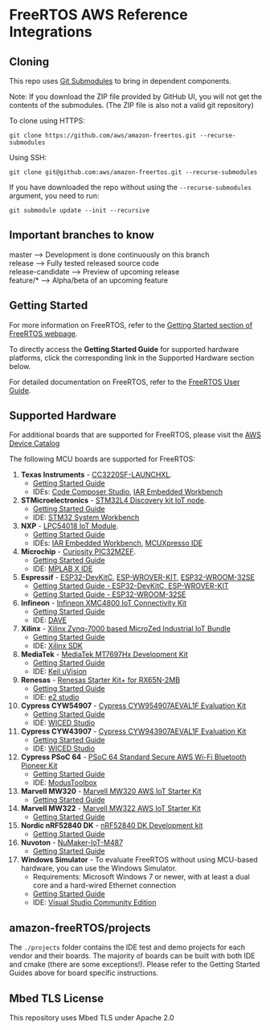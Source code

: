 # FreeRTOS AWS Reference Integrations

## Cloning
This repo uses [Git Submodules](https://git-scm.com/book/en/v2/Git-Tools-Submodules) to bring in dependent components.

Note: If you download the ZIP file provided by GitHub UI, you will not get the contents of the submodules. (The ZIP file is also not a valid git repository)

To clone using HTTPS:
```
git clone https://github.com/aws/amazon-freertos.git --recurse-submodules
```
Using SSH:
```
git clone git@github.com:aws/amazon-freertos.git --recurse-submodules
```

If you have downloaded the repo without using the `--recurse-submodules` argument, you need to run:
```
git submodule update --init --recursive
```

## Important branches to know
master            --> Development is done continuously on this branch  
release           --> Fully tested released source code  
release-candidate --> Preview of upcoming release  
feature/*         --> Alpha/beta of an upcoming feature  

## Getting Started

For more information on FreeRTOS, refer to the [Getting Started section of FreeRTOS webpage](https://aws.amazon.com/freertos).

To directly access the **Getting Started Guide** for supported hardware platforms, click the corresponding link in the Supported Hardware section below.

For detailed documentation on FreeRTOS, refer to the [FreeRTOS User Guide](https://aws.amazon.com/documentation/freertos).

## Supported Hardware

For additional boards that are supported for FreeRTOS, please visit the [AWS Device Catalog](https://devices.amazonaws.com/search?kw=freertos)

The following MCU boards are supported for FreeRTOS:
1. **Texas Instruments** - [CC3220SF-LAUNCHXL](http://www.ti.com/tool/cc3220sf-launchxl).
    * [Getting Started Guide](https://docs.aws.amazon.com/freertos/latest/userguide/getting_started_ti.html)
    * IDEs: [Code Composer Studio](http://www.ti.com/tools-software/ccs.html), [IAR Embedded Workbench](https://www.iar.com/iar-embedded-workbench/partners/texas-instruments)
2. **STMicroelectronics** - [STM32L4 Discovery kit IoT node](http://www.st.com/en/evaluation-tools/b-l475e-iot01a.html).
    * [Getting Started Guide](https://docs.aws.amazon.com/freertos/latest/userguide/getting_started_st.html)
    * IDE: [STM32 System Workbench](http://openstm32.org/HomePage)
3. **NXP** - [LPC54018 IoT Module](http://www.nxp.com/LPC-AWS-Module).
    * [Getting Started Guide](https://docs.aws.amazon.com/freertos/latest/userguide/getting_started_nxp.html)
    * IDEs: [IAR Embedded Workbench](https://www.iar.com/iar-embedded-workbench/partners/nxp), [MCUXpresso IDE](https://www.nxp.com/mcuxpresso/ide/download)
4. **Microchip** - [Curiosity PIC32MZEF](http://www.microchipdirect.com/product/search/all/dm320104-BNDL).
    * [Getting Started Guide](https://docs.aws.amazon.com/freertos/latest/userguide/getting_started_mch.html)
    * IDE: [MPLAB X IDE](http://www.microchip.com/mplab/mplab-x-ide)
5. **Espressif** - [ESP32-DevKitC](https://www.espressif.com/en/products/hardware/esp32-devkitc/overview), [ESP-WROVER-KIT](https://www.espressif.com/en/products/hardware/esp-wrover-kit/overview), [ESP32-WROOM-32SE](https://www.espressif.com/en/products/hardware/esp-wroom-32/overview) 
    * [Getting Started Guide - ESP32-DevKitC, ESP-WROVER-KIT](https://docs.aws.amazon.com/freertos/latest/userguide/getting_started_espressif.html)
    * [Getting Started Guide - ESP32-WROOM-32SE](https://docs.aws.amazon.com/freertos/latest/userguide/getting_started_esp32wroom-32se.html)
6. **Infineon** - [Infineon XMC4800 IoT Connectivity Kit](https://www.infineon.com/connectivitykit)
    * [Getting Started Guide](https://docs.aws.amazon.com/freertos/latest/userguide/getting_started_infineon.html)
    * IDE: [DAVE](https://infineoncommunity.com/dave-download_ID645)
7. **Xilinx** - [Xilinx Zynq-7000 based MicroZed Industrial IoT Bundle](http://www.zedboard.org/product/microzed-iiot-bundle-afreertos)
    * [Getting Started Guide](https://docs.aws.amazon.com/freertos/latest/userguide/getting_started_xilinx.html)
    * IDE: [Xilinx SDK](https://www.xilinx.com/products/design-tools/embedded-software/sdk.html)
8. **MediaTek** - [MediaTek MT7697Hx Development Kit](https://www.mediatek.com/products/smartHome/mt7697h)
    * [Getting Started Guide](https://docs.aws.amazon.com/freertos/latest/userguide/getting_started_mediatek.html)
    * IDE: [Keil uVision](http://www2.keil.com/mdk5/install/)
9. **Renesas** - [Renesas Starter Kit+ for RX65N-2MB](https://www.renesas.com/us/en/products/software-tools/boards-and-kits/renesas-starter-kits/renesas-starter-kitplus-for-rx65n-2mb.html)
    * [Getting Started Guide](https://docs.aws.amazon.com/freertos/latest/userguide/getting_started_renesas.html)
    * IDE: [e2 studio](https://www.renesas.com/us/en/products/software-tools/tools/ide/e2studio.html)
10. **Cypress CYW54907** - [Cypress CYW954907AEVAL1F Evaluation Kit](https://www.cypress.com/documentation/development-kitsboards/cyw954907aeval1f-evaluation-kit)
    * [Getting Started Guide](https://docs.aws.amazon.com/freertos/latest/userguide/getting_started_cypress_54.html)
    * IDE: [WICED Studio](https://community.cypress.com/community/wiced-wifi)
11. **Cypress CYW43907** - [Cypress CYW943907AEVAL1F Evaluation Kit](https://www.cypress.com/documentation/development-kitsboards/cyw943907aeval1f-evaluation-kit)
    * [Getting Started Guide](https://docs.aws.amazon.com/freertos/latest/userguide/getting_started_cypress_43.html)
    * IDE: [WICED Studio](https://community.cypress.com/community/wiced-wifi)
12. **Cypress PSoC 64** - [PSoC 64 Standard Secure AWS Wi-Fi Bluetooth Pioneer Kit](https://www.cypress.com/cy8ckit-064S0S2-4343W)
    * [Getting Started Guide](https://docs.aws.amazon.com/freertos/latest/userguide/getting_started_cypress_psoc64.html)
    * IDE: [ModusToolbox](https://www.cypress.com/products/modustoolbox-software-environment)
13. **Marvell MW320** - [Marvell MW320 AWS IoT Starter Kit](https://www.marvell.com/microcontrollers/aws-iot-starter-kit/)
    * [Getting Started Guide](https://docs.aws.amazon.com/freertos/latest/userguide/getting_started_mw32x.html)
14. **Marvell MW322** - [Marvell MW322 AWS IoT Starter Kit](https://www.marvell.com/microcontrollers/aws-iot-starter-kit/)
    * [Getting Started Guide](https://docs.aws.amazon.com/freertos/latest/userguide/getting_started_mw32x.html)
15. **Nordic nRF52840 DK** - [nRF52840 DK Development kit](https://www.nordicsemi.com/Software-and-Tools/Development-Kits/nRF52840-DK/)
    * [Getting Started Guide](https://docs.aws.amazon.com/freertos/latest/userguide/getting_started_nordic.html)  
16. **Nuvoton** - [NuMaker-IoT-M487](https://direct.nuvoton.com/en/numaker-iot-m487)
    * [Getting Started Guide](https://docs.aws.amazon.com/freertos/latest/userguide/getting-started-nuvoton-m487.html)
17. **Windows Simulator** - To evaluate FreeRTOS without using MCU-based hardware, you can use the Windows Simulator.
    * Requirements: Microsoft Windows 7 or newer, with at least a dual core and a hard-wired Ethernet connection
    * [Getting Started Guide](https://docs.aws.amazon.com/freertos/latest/userguide/getting_started_windows.html)
    * IDE: [Visual Studio Community Edition](https://www.visualstudio.com/downloads/)


## amazon-freeRTOS/projects
The ```./projects``` folder contains the IDE test and demo projects for each vendor and their boards. The majority of boards can be built with both IDE and cmake (there are some exceptions!). Please refer to the Getting Started Guides above for board specific instructions.

## Mbed TLS License
This repository uses Mbed TLS under Apache 2.0
